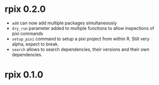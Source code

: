 # rpix 0.2.0
- `add` can now add multiple packages simultaneously
- `dry_run` parameter added to multiple functions to allow inspections of pixi commands
- `setup_pixi` command to setup a pixi project from within R. Still very alpha, expect to break.
- `search` allows to search dependencies, their versions and their own dependencies.

# rpix 0.1.0



